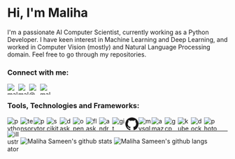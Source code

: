 <h1 align="left">Hi, I'm Maliha</h1>
<p align="left">I'm a passionate AI Computer Scientist, currently working as a Python Developer. I have keen interest in Machine Learning and Deep Learning, and worked in Computer Vision (mostly) and Natural Language Processing domain. Feel free to go through my repositories.</p>

<p align="left">
<h3 align="left">Connect with me:</h3>
<a href="https://linkedin.com/in/maliha-sameen" target="blank"><img align="left" src="https://cdn.jsdelivr.net/npm/simple-icons@3.0.1/icons/linkedin.svg" alt="maliha-sameen" height="25px" width="25px" /></a>
<a href="https://kaggle.com/malihasameen" target="blank"><img align="left" src="https://cdn.jsdelivr.net/npm/simple-icons@3.0.1/icons/kaggle.svg" alt="malihasameen" height="25px" width="25px" /></a>
<a href="https://medium.com/@malihasameen58" target="blank"><img align="left" src="https://cdn.jsdelivr.net/npm/simple-icons@3.0.1/icons/medium.svg" alt="@malihasameen58" height="25px" width="25px" /></a>
<a href="https://www.hackerrank.com/malihasameen58" target="blank"><img align="left" src="https://cdn.jsdelivr.net/npm/simple-icons@3.0.1/icons/hackerrank.svg" alt="malihasameen58" height="25px" width="25px" /></a>
</p>

<br>

<h3 align="left">Tools, Technologies and Frameworks:</h3>
<p align="left"> <img align="left" alt="python" title="python" width="30px" height="30px" src="https://devicons.github.io/devicon/devicon.git/icons/python/python-original.svg" />
<img align="left" alt="tensorflow" title="tensorflow" width="30px" height="30px" src="https://www.vectorlogo.zone/logos/tensorflow/tensorflow-icon.svg" />
<img align="left" alt="pytorch" title="pytorch" width="30px" height="30px" src="https://www.vectorlogo.zone/logos/pytorch/pytorch-icon.svg" />
<img align="left" alt="scikitlearn" title="scikitlearn" width="30px" height="30px" src="https://upload.wikimedia.org/wikipedia/commons/0/05/Scikit_learn_logo_small.svg" />
<img align="left" alt="dask" title="dask" width="30px" height="30px" src="https://www.vectorlogo.zone/logos/dask/dask-ar21.svg" />
<img align="left" alt="opencv" title="opencv" width="30px" height="30px" src="https://www.vectorlogo.zone/logos/opencv/opencv-icon.svg" />
<img align="left" alt="flask" title="flask" width="30px" height="30px" src="https://www.vectorlogo.zone/logos/pocoo_flask/pocoo_flask-icon.svg" />
<img align="left" alt="android" title="android" width="30px" height="30px" src="https://devicons.github.io/devicon/devicon.git/icons/android/android-original-wordmark.svg" />
<img align="left" alt="git" title="git" width="30px" height="30px" src="https://www.vectorlogo.zone/logos/git-scm/git-scm-icon.svg" />
<img align="left" alt="github" title="github" width="30px" height="30px" src="https://raw.githubusercontent.com/github/explore/78df643247d429f6cc873026c0622819ad797942/topics/github/github.png" />
<img align="left" alt="mysql" title="mysql" width="30px" height="30px" src="https://devicons.github.io/devicon/devicon.git/icons/mysql/mysql-original-wordmark.svg" />
<img align="left" alt="amazonwebservices" title="amazonwebservices" width="30px" height="30px" src="https://devicons.github.io/devicon/devicon.git/icons/amazonwebservices/amazonwebservices-original-wordmark.svg" />
<img align="left" alt="gcp" title="gcp" width="30px" height="30px" src="https://www.vectorlogo.zone/logos/google_cloud/google_cloud-icon.svg" />
<img align="left" alt="kubernetes" title="kubernetes" width="30px" height="30px" src="https://www.vectorlogo.zone/logos/kubernetes/kubernetes-icon.svg" />
<img align="left" alt="docker" title="docker" width="30px" height="30px" src="https://devicons.github.io/devicon/devicon.git/icons/docker/docker-original-wordmark.svg" />
<img align="left" alt="photoshop" title="photoshop" width="30px" height="30px" src="https://devicons.github.io/devicon/devicon.git/icons/photoshop/photoshop-plain.svg" />
<img align="left" alt="illustrator" title="illustrator" width="30px" src="https://www.vectorlogo.zone/logos/adobe_illustrator/adobe_illustrator-icon.svg" /> </p> 
<br>

---
![Maliha Sameen's github stats](https://github-readme-stats.vercel.app/api?username=malihasameen&count_private=true&show_icons=true&include_all_commits=true)
![Maliha Sameen's github langs](https://github-readme-stats.vercel.app/api/top-langs/?username=malihasameen&count_private=true&layout=compact&langs_count=7&hide=css&card_width=400)

